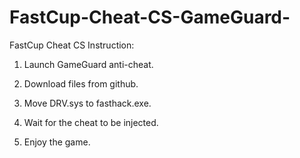 # FastCup-Cheat-CS-GameGuard-
FastCup Cheat CS
Instruction:

1. Launch GameGuard anti-cheat.

2. Download files from github.

3. Move DRV.sys to fasthack.exe.

4. Wait for the cheat to be injected.

5. Enjoy the game.
